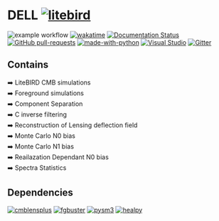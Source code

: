 # DELL [![litebird](https://img.shields.io/static/v1?label=submodule%20of&message=LiteBIRD-Lensing&color=blue)](https://github.com/litebird/LiteBIRD-lensing)

![example workflow](https://github.com/antolonappan/dell/actions/workflows/update.yml/badge.svg)
[![wakatime](https://wakatime.com/badge/github/antolonappan/dell.svg)](https://wakatime.com/badge/github/antolonappan/dell)
[![Documentation Status](https://readthedocs.org/projects/dell/badge/?version=latest)](https://dell.readthedocs.io/en/latest/?badge=latest)
[![GitHub pull-requests](https://img.shields.io/github/issues-pr/antolonappan/dell.svg)](https://GitHub.com/antolonappan/dell/pull/)
[![made-with-python](https://img.shields.io/badge/Made%20with-Python-1f425f.svg)](https://www.python.org/)
[![Visual Studio](https://img.shields.io/badge/made%20in-VScode-orange)](https://code.visualstudio.com)
[![Gitter](https://badges.gitter.im/LBdell/community.svg)](https://gitter.im/LBdell/community?utm_source=badge&utm_medium=badge&utm_campaign=pr-badge)

## Contains

:arrow_right: LiteBIRD CMB simulations <br />
:arrow_right: Foreground simulations <br />
:arrow_right: Component Separation <br />
:arrow_right: C inverse filtering <br />
:arrow_right: Reconstruction of Lensing deflection field <br />
:arrow_right: Monte Carlo N0 bias <br />
:arrow_right: Monte Carlo N1 bias <br />
:arrow_right: Reailazation Dependant N0 bias <br />
:arrow_right: Spectra Statistics <br />


## Dependencies
[![cmblensplus](https://img.shields.io/badge/-cmblensplus-blue)](https://github.com/toshiyan/cmblensplus)
[![fgbuster](https://img.shields.io/badge/-FGBuster-brightgreen)](https://github.com/fgbuster/fgbuster)
[![pysm3](https://img.shields.io/badge/-pysm3-yellow)](https://github.com/galsci/pysm)
[![healpy](https://img.shields.io/badge/-healpy-orange)](https://github.com/healpy/healpy)
